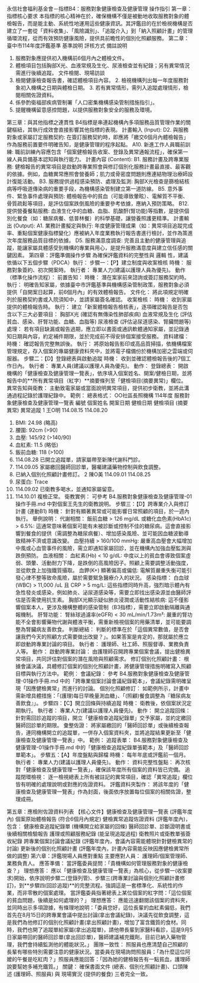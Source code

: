 永信社會福利基金會－指標B4：服務對象健康檢查及健康管理 操作指引
第一章：指標核心要求
本指標的核心精神在於，確保機構不僅是被動地收取服務對象的體檢報告，而是能主動、系統性地運用這些健康資訊。其評鑑目的在於檢視機構是否建立了一套從「資料收集」、「風險識別」、「追蹤介入」到「納入照顧計畫」的管理循環流程，從而有效預防健康風險，提供具前瞻性的個別化照顧服務。
第二章：臺中市114年度評鑑基準
基準說明
評核方式
備註說明
1. 服務對象應提供初入機構前6個月內之體檢文件。
2. 體檢項目包括胸部X光、血液常規及生化、尿液檢查並有紀錄；另有異常情況需進行後續追蹤。
文件檢閱、現場訪談
1. 檢閱健康檢查報告書，確認體檢項目內容。 2. 檢視機構列出每一年度服務對象初入機構之日期與體檢日期。 3. 若有異常情形，需列入追蹤處理情形，檢閱相關佐證資料。
1. 係參酌衛福部疾病管制署「人口密集機構感染管制措施指引」。 
2. 提醒機構留意感控問題，以提供服務對象安全的服務及環境。



第三章：與其他指標之連貫性
B4指標是串連起機構內多項服務品質管理作業的關鍵樞紐，其執行成效會直接影響其他指標的表現。
計畫輸入 (Input):
D2. 與服務對象或家屬訂定服務契約: 在簽訂服務契約時，即應將「繳交6個月內體檢報告」作為服務前置要件明確告知，是健康管理的程序起點。
A10. 新進工作人員職前訓練: 職前訓練內容應包含「個案健檢報告收案、登錄及異常通報流程」，確保第一線人員具備基本認知與執行能力。
計畫內容 (Content):
B1. 服務計畫及跨專業服務: 健檢報告的異常項目是啟動跨專業照會與修訂個別化服務計畫最直接、最客觀的依據。例如，血糖異常應照會營養師；肌力或骨密度問題則應連結物理治療師設計復能活動。
B3. 服務提供過程感染預防、處理及監測: 胸部X光檢查是篩檢結核病等呼吸道傳染病的重要手段，為機構感染管制建立第一道防線。
B5. 意外事件、緊急事件處理與預防: 體檢報告中的貧血（可能導致暈眩）、電解質不平衡、骨質疏鬆等項目，是評估個案跌倒風險的重要參考依據，應納入預防策略。
B12. 提供營養餐點服務: 血液生化中的血糖、血脂、肌酸酐(腎功能)等指數，是提供個別化餐食（如：糖尿病餐、低普林餐）的科學基礎，讓營養照護更精準。
計畫輸出 (Output):
A1. 業務計畫擬定與執行: 年度健康管理成果（如：異常項目追蹤完成率、重點個案健康指標變化）應被納入年度業務執行報告書進行檢討，並作為策進次年度服務品質目標的依據。
D5. 服務滿意度調查: 完善且主動的健康管理與追蹤，能讓家屬具體感受到機構的專業與用心，是提升服務滿意度與建立信任感的關鍵因素。
第四章：評鑑準備操作步驟
為確保評鑑資料的完整性與 邏輯 性，建議依循以下五個步驟（PDCA）執行：
步驟一：【P】建立制度與收案檢核
時機： 服務對象簽約、初次開案時。
執行者： 專業人力(建議以護理人員為優先)。
動作（標準化操作流程）：
前置告知：
時機： 潛在案家前來諮詢或簽訂服務契約時。
執行： 明確告知家屬，依據臺中市評鑑基準與機構感染管制政策，服務對象必須提供「自開案日起算，前6個月內」的有效體檢報告。
文件化： 將此項規定明確列於服務契約書或入院須知中，並請家屬簽名確認。
收案檢核：
時機： 收到家屬提供的體檢報告時。
執行： 建立「新案體檢報告檢核表」，逐項確認報告是否包含以下三大必要項目：
胸部X光 (確認有無傳染性肺部疾病)
血液常規及生化 (評估貧血、感染、肝腎功能、血糖、血脂等)
尿液檢查 (評估泌尿道感染、腎臟問題等)
處理： 若有項目缺漏或報告過期，應立即以書面或通訊軟體通知家屬，並記錄通知日期與內容，約定補件期限，並於完成前不得安排個案接受服務。
資料建檔：
時機： 確認報告完整無誤後。
執行： 將原始報告影印或高品質掃描，依機構檔案管理規定，存入個案的專屬健康資料夾中，並將電子檔備份於機構加密之雲端或伺服器。
步驟二：【D】登錄總表與啟動追蹤
時機： 收到並確認體檢報告後的7個工作日內。
執行者： 專業人員(建議以護理人員為優先)。
動作：
登錄總表： 開啟機構的「健康檢查及健康管理一覽表」，依序填入個案姓名、開案/健檢日期，並將報告中的**所有異常項目（紅字）**摘要條列至「健檢項目(摘要異常)」欄位。
異常告知與衛教： 主動致電家屬或當面說明異常項目，提供初步衛教，並將此溝通過程記錄於護理紀錄中。
範例：
總表格式：OO社區長照機構 114年度 服務對象健康檢查及健康管理一覽表
編號
個案姓名
開案日期
健檢日期
健檢項目 (摘要異常)
異常追蹤
1
王O明
114.08.15
114.08.20
1. BMI: 24.98 (略高)2. 腰圍: 92cm (>90)3. 血壓: 145/92 (>140/90)4. 血紅素: 11.5 (略低)5. 飯前血糖: 118 (>100)
1. 114.08.28 已開立追蹤單，請家屬帶至新陳代謝科門診。2. 114.09.05 家屬繳回醫師回診單，醫囑建議藥物控制與飲食調整。3. 已納入個別化照顧計畫修訂。
2
陳O美
114.09.01
114.08.25
1. 尿蛋白: Trace
1. 114.09.02 已衛教多喝水，並通知家屬留意。2. 114.10.01 複檢正常。
衛教實例： 可參考 B4.服務對象健康檢查及健康管理-01操作手冊.md 中對個案王先生的衛教說明。
步驟三：【D】跨專業介入與修訂計畫 (連動B1)
時機： 針對有顯著異常或可能影響日常照顧的項目，於一週內執行。
舉例說明：
代謝相關：
飯前血糖 > 126 mg/dL 或糖化血色素(HbA1c) > 6.5%: 這通常意味著個案可能有未被診斷或控制不佳的糖尿病。這會直接影響到餐食的提供（需調整為糖尿病餐）、增加感染風險、並可能因血糖波動導致精神不濟或意識改變。
血壓持續 > 160/100 mmHg: 嚴重高血壓會大幅增加中風或心血管事件的風險，需立即通知家屬回診，並在機構內加強血壓監測與跌倒預防。
血液相關：
血紅素(Hb) < 10 g/dL: 中度以上的貧血會導致個案虛弱、頭暈、活動耐力下降，是跌倒的高風險因子。照顧上需要調整活動強度，並從飲食上加強鐵質攝取。
血鉀(K+) 顯著偏高或偏低: 電解質嚴重失衡可能引發心律不整等致命風險，屬於需要緊急醫療介入的狀況。
感染指標：
白血球(WBC) > 11,000 /uL 且 CRP > 5 mg/L: 這些指標同時升高，強烈暗示體內有急性發炎或感染，例如肺炎、泌尿道感染等，需要立即找出感染源並由醫師評估是否需使用抗生素。
胸部X光顯示疑似肺炎浸潤或活動性結核病: 這不僅影響個案本人，更涉及機構整體的感染管制（B3指標），需要立即啟動隔離與通報機制。
肝腎功能：
腎絲球過濾率(eGFR) < 30 mL/min/1.73m²: 嚴重的腎功能不全會影響藥物代謝與體液平衡，需重新檢視個案的用藥清單，並可能要調整為腎臟病友善飲食。
判斷總結： 判斷的標準在於「這個異常數值，是否會讓我們今天的照顧方式需要做出改變？」。如果答案是肯定的，那就屬於應立即啟動跨專業討論的項目。
執行者： 護理師、社工師、照服督導、業務負責人等。
動作：
啟動跨專業討論： 由護理師召開跨專業個案會議，提出健檢異常項目，共同評估對個案的潛在風險與照顧需求。
修訂個別化照顧計畫： 根據會議決議，具體修訂個案的個別化照顧計畫，將健康管理措施明確寫入照顧目標與執行方法中。
範例：
會議紀錄： 參考 B4.服務對象健康檢查及健康管理-01操作手冊.md 中的「跨專業個案討論會議紀錄範本」，會議紀錄需明確呈現「因應健檢異常」而進行的討論。
個別化照顧修訂： 如範例所示，計畫中需新增具體措施：「(護理)每日早晚量測血糖」、「(照顧)餐食調整為『糖尿病友善飲食』」。
步驟四：【C】開立回條與持續追蹤
時機： 衛教後，依個案狀況定期執行。
執行者： 專業人力(建議以護理人員優先)。
動作：
開立追蹤回條： 針對需回診追蹤的項目，開立「健康檢查追蹤紀錄單」交予家屬，並約定繳回醫師回診單的期限。
彙整佐證： 將家屬繳回的「醫師回診單」或後續檢查報告，連同機構開立的追蹤單，一併存入個案資料夾，並將追蹤結果更新至「健康檢查及健康管理一覽表」中。
範例：
追蹤表單： B4.服務對象健康檢查及健康管理-01操作手冊.md 中的「健康檢查追蹤紀錄單張範本」及「醫師回診單範本」。
步驟五：【A】年度盤點與歸檔
時機： 每年年底或評鑑前一個月。
執行者： 專業人力(建議以護理人員優先)。
動作：
資料完整性盤點： 再次核對「健康檢查及健康管理一覽表」，確保該年度所有個案的資料皆已完備。
追蹤閉環檢視： 逐一檢視總表上所有被註記的異常項目，確認「異常追蹤」欄位皆有明確的處理說明或對應的佐證資料。
評鑑資料夾製作： 將該年度的「健康檢查及健康管理一覽表」作為封面，後面依序放置每位個案的相關佐證，整理成冊。

第五章：應檢附佐證資料列表
【核心文件】健康檢查及健康管理一覽表 (評鑑年度內)
個案原始體檢報告 (符合6個月內規定)
健檢異常追蹤佐證資料 (評鑑年度內)，包含：
健康檢查追蹤紀錄單 (機構開立給家屬的回條)
醫師回診單、診斷證明書或後續相關檢驗報告
護理或照顧服務紀錄 (能呈現追蹤過程)
衛教照片或衛教單張簽收紀錄
跨專業個案討論會議紀錄 (評鑑年度內，會議內容需能體現針對健檢異常的討論)
更新後的個別化照顧計畫 (評鑑年度內，計畫內容需能反映因應健檢異常所做的調整)
第六章：評鑑現場人員應對重點
主要應對人員： 護理師/個案管理師、業務負責人。
應答準備：
當評鑑委員提問：「貴機構如何管理服務對象的健康檢查？」
理想應答： 應以「健康檢查及健康管理一覽表」為核心，從步驟一(收案要求)開始，依序說明步驟二(登錄列管)、步驟三(跨專業討論與個別化照顧計畫修訂)，到**步驟四(回診追蹤)**的完整流程。強調這是一套標準化、系統性的作業，而非零散的個案處理。
當評鑑委員指著總表上某位個案的紅字問：「這位個案的貧血問題，後續是如何處理的？」
理想應答： 應能迅速翻閱該個案的資料夾，並同時出示多項證據，有條理地說明：「委員您好，這位長輩的血紅素偏低，我們首先在8月15日的跨專業會議中提出討論(拿出會議紀錄)，決議先從飲食調整，這是我們為他修訂的個別化照顧計畫(拿出照顧計畫)，增加了富含鐵質的食材。同時，我們也開了追蹤單給家屬(拿出追蹤單)，請他帶長輩到家醫科看診，這是9月5日家屬帶回的醫師回診單(拿出回診單)，醫師建議補充鐵劑，目前已納入藥物管理，我們會持續監測他的體能狀況。」
團隊一致性：
照服員也應清楚自己照顧的長輩有哪些特別需要注意的健康狀況。當委員在現場詢問照服員：「為什麼這位阿嬤的午餐是吃紅肉？」照服員應能回答：「因為她的健檢報告有一點貧血，護理師說要幫她多補充鐵質。」
關鍵： 確保書面文件 (總表、個別化照顧計畫)、口頭陳述 (護理師、照服員) 與 現場實況 (提供的餐食) 三者完全一致。